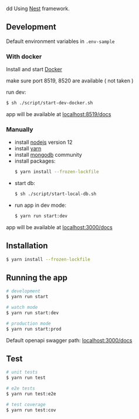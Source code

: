 
dd
Using [Nest](https://github.com/nestjs/nest) framework.

## Development

Default environment variables in `.env-sample`

### With docker

Install and start [Docker](https://docs.docker.com/get-docker/)

make sure port 8519, 8520 are available ( not taken )

run dev:

```bash
$ sh ./script/start-dev-docker.sh
```

app will be available at <localhost:8519/docs>

### Manually

-   install [nodejs](https://nodejs.org/en/download/) version 12
-   install [yarn](https://classic.yarnpkg.com/en/docs/install)
-   install [mongodb](https://docs.mongodb.com/manual/administration/install-community/) community
-   install packages:
    ```bash
    $ yarn install --frozen-lockfile
    ```
-   start db:
    ```bash
    $ sh ./script/start-local-db.sh
    ```
-   run app in dev mode:
    ```bash
    $ yarn run start:dev
    ```

app will be available at <localhost:3000/docs>

## Installation

```bash
$ yarn install --frozen-lockfile
```

## Running the app

```bash
# development
$ yarn run start

# watch mode
$ yarn run start:dev

# production mode
$ yarn run start:prod
```

Default openapi swagger path: <localhost:3000/docs>

## Test

```bash
# unit tests
$ yarn run test

# e2e tests
$ yarn run test:e2e

# test coverage
$ yarn run test:cov
```
